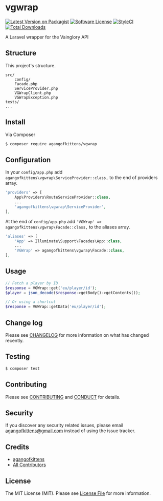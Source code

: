 # vgwrap

[![Latest Version on Packagist][ico-version]][link-packagist]
[![Software License][ico-license]](LICENSE.md)
[![StyleCI][ico-styleci]][link-styleci]
[![Total Downloads][ico-downloads]][link-downloads]

A Laravel wrapper for the Vainglory API

## Structure

This project's structure.

```
src/
    config/
    Facade.php
    ServiceProvider.php
    VGWrapClient.php
    VGWrapException.php
tests/
...
```


## Install

Via Composer

``` bash
$ composer require agangofkittens/vgwrap
```

## Configuration

In your `config/app.php` add `agangofkittens\vgwrap\ServiceProvider::class,` to the end of providers array.
``` php
'providers' => [
    App\Providers\RouteServiceProvider::class,
    ...
    'agangofkittens\vgwrap\ServiceProvider',
],
```
At the end of `config/app.php` add `'VGWrap' => agangofkittens\vgwrap\Facade::class,` to the aliases array.
``` php
'aliases' => [
    'App' => Illuminate\Support\Facades\App::class,
    ...
    'VGWrap' => agangofkittens\vgwrap\Facade::class,
],
```

## Usage

``` php
// Fetch a player by ID
$response = VGWrap::get('eu/player/id');
$player = json_decode($response->getBody()->getContents());

// Or using a shortcut
$response = VGWrap::getData('eu/player/id');
```

## Change log

Please see [CHANGELOG](CHANGELOG.md) for more information on what has changed recently.

## Testing

``` bash
$ composer test
```

## Contributing

Please see [CONTRIBUTING](CONTRIBUTING.md) and [CONDUCT](CONDUCT.md) for details.

## Security

If you discover any security related issues, please email agangofkittens@gmail.com instead of using the issue tracker.

## Credits

- [agangofkittens][link-author]
- [All Contributors][link-contributors]

## License

The MIT License (MIT). Please see [License File](LICENSE.md) for more information.

[ico-version]: https://img.shields.io/packagist/v/agangofkittens/vgwrap.svg?style=flat-square
[ico-license]: https://img.shields.io/badge/license-MIT-brightgreen.svg?style=flat-square
[ico-downloads]: https://img.shields.io/packagist/dt/agangofkittens/vgwrap.svg?style=flat-square
[ico-styleci]: https://styleci.io/repos/98232070/shield

[link-packagist]: https://packagist.org/packages/agangofkittens/vgwrap
[link-downloads]: https://packagist.org/packages/agangofkittens/vgwrap
[link-author]: https://github.com/agangofkittens
[link-contributors]: ../../contributors
[link-styleci]: https://styleci.io/repos/98232070
